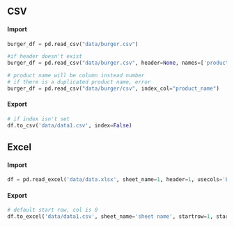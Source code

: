 ## CSV
#### Import
```python
burger_df = pd.read_csv("data/burger.csv")

#if header doesn't exist
burger_df = pd.read_csv("data/burger.csv", header=None, names=['product_name', 'calories', 'carb', 'protein', 'fat', 'sodium', 'category'])

# product name will be column instead number
# if there is a duplicated product name, error
burger_df = pd.read_csv("data/burger/csv", index_col="product_name")
```
#### Export 
```python
# if index isn't set
df.to_csv('data/data1.csv', index=False)
```


## Excel
#### Import
```python
df = pd.read_excel('data/data.xlsx', sheet_name=1, header=1, usecols='B:H')
```
#### Export
```python
# default start row, col is 0
df.to_excel('data/data1.csv', sheet_name='sheet name', startrow=1, startcol=1)
```
